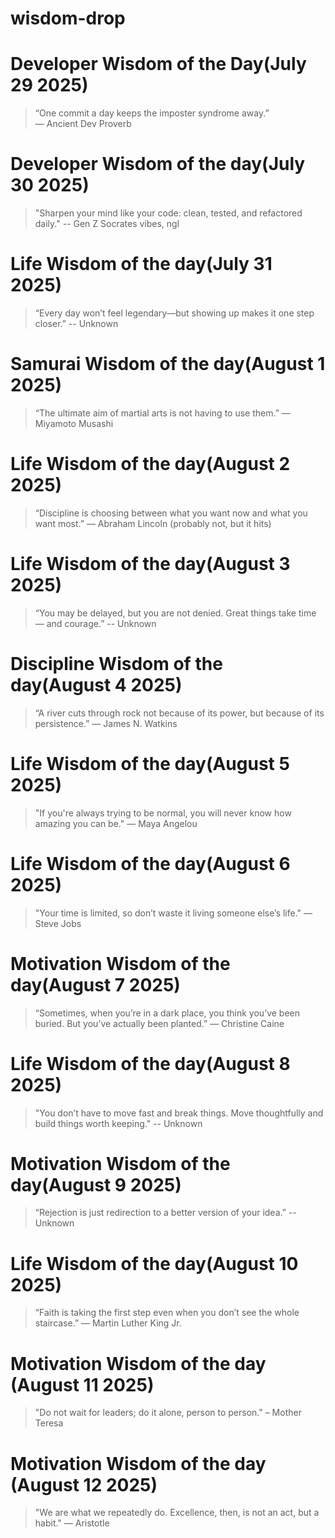 # wisdom-drop

# Developer Wisdom of the Day(July 29 2025)

> “One commit a day keeps the imposter syndrome away.”  
— Ancient Dev Proverb

# Developer Wisdom of the day(July 30 2025)

> "Sharpen your mind like your code: clean, tested, and refactored daily."
-- Gen Z Socrates vibes, ngl

# Life Wisdom of the day(July 31 2025)

> “Every day won’t feel legendary—but showing up makes it one step closer.”
-- Unknown

# Samurai Wisdom of the day(August 1 2025)
> “The ultimate aim of martial arts is not having to use them.”
— Miyamoto Musashi

# Life Wisdom of the day(August 2 2025)
> “Discipline is choosing between what you want now and what you want most.”
— Abraham Lincoln (probably not, but it hits)

# Life Wisdom of the day(August 3 2025)
> “You may be delayed, but you are not denied. Great things take time — and courage.”
-- Unknown

# Discipline Wisdom of the day(August 4 2025)
> “A river cuts through rock not because of its power, but because of its persistence.”
— James N. Watkins

# Life Wisdom of the day(August 5 2025)
> "If you're always trying to be normal, you will never know how amazing you can be."
— Maya Angelou

# Life Wisdom of the day(August 6 2025)
> "Your time is limited, so don’t waste it living someone else’s life."
— Steve Jobs

# Motivation Wisdom of the day(August 7 2025)
> “Sometimes, when you’re in a dark place, you think you’ve been buried. But you’ve actually been planted.” 
— Christine Caine

# Life Wisdom of the day(August 8 2025)
> "You don’t have to move fast and break things. Move thoughtfully and build things worth keeping."
-- Unknown

# Motivation Wisdom of the day(August 9 2025)
> “Rejection is just redirection to a better version of your idea.”
-- Unknown

# Life Wisdom of the day(August 10 2025)
> “Faith is taking the first step even when you don’t see the whole staircase.”
— Martin Luther King Jr.

# Motivation Wisdom of the day (August 11 2025)
> "Do not wait for leaders; do it alone, person to person."
– Mother Teresa

# Motivation Wisdom of the day (August 12 2025)
> "We are what we repeatedly do. Excellence, then, is not an act, but a habit."
— Aristotle